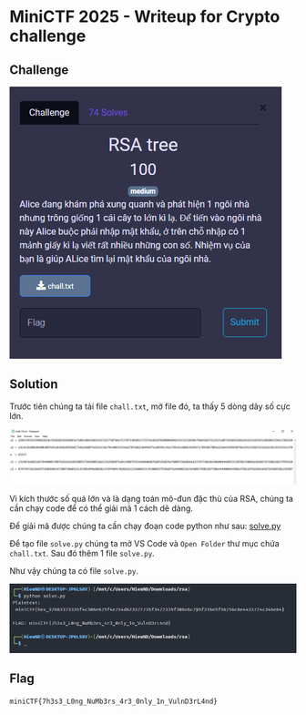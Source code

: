 # MiniCTF 2025 - Writeup for Crypto challenge

## Challenge

![alt text](image.png)

## Solution

Trước tiên chúng ta tải file `chall.txt`, mở file đó, ta thấy 5 dòng dãy số cực lớn. 

![alt text](image-1.png)

Vì kích thước số quá lớn và là dạng toán mô-đun đặc thù của RSA, chúng ta cần chạy code để có thể giải mã 1 cách dê dàng.

Để giải mã được chúng ta cần chạy đoạn code python như sau: [solve.py](solve.py)

Để tạo file `solve.py` chúng ta mở VS Code và `Open Folder` thư mục chứa `chall.txt`. Sau đó thêm 1 file `solve.py`.

Như vậy chúng ta có file `solve.py`.

![alt text](image-2.png)

## Flag

`miniCTF{7h3s3_L0ng_NuMb3rs_4r3_0nly_1n_VulnD3rL4nd}`